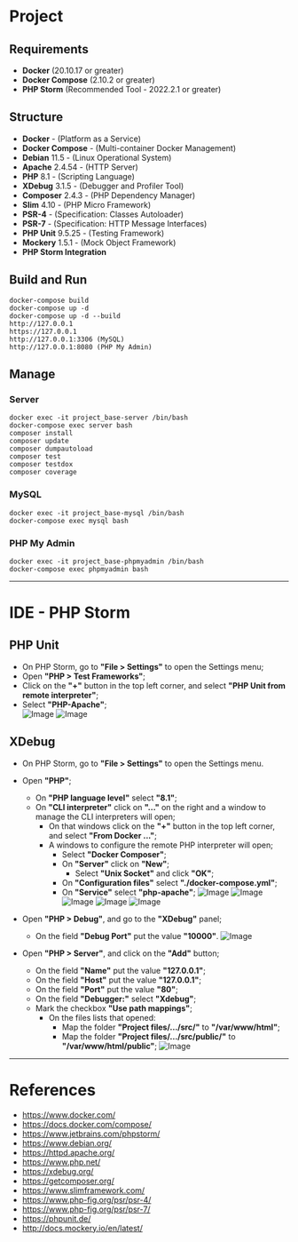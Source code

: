 # Project

## Requirements
* **Docker** (20.10.17 or greater)
* **Docker Compose** (2.10.2 or greater)
* **PHP Storm** (Recommended Tool - 2022.2.1 or greater)

## Structure
* **Docker** - (Platform as a Service)
* **Docker Compose** - (Multi-container Docker Management)
* **Debian** 11.5 - (Linux Operational System)
* **Apache** 2.4.54 - (HTTP Server)
* **PHP** 8.1 - (Scripting Language)
* **XDebug** 3.1.5 - (Debugger and Profiler Tool)
* **Composer** 2.4.3 - (PHP Dependency Manager)
* **Slim** 4.10 - (PHP Micro Framework)
* **PSR-4** - (Specification: Classes Autoloader)
* **PSR-7** - (Specification: HTTP Message Interfaces)
* **PHP Unit** 9.5.25 - (Testing Framework)
* **Mockery** 1.5.1 - (Mock Object Framework)
* **PHP Storm Integration**

## Build and Run
```
docker-compose build
docker-compose up -d
docker-compose up -d --build
http://127.0.0.1
https://127.0.0.1
http://127.0.0.1:3306 (MySQL)
http://127.0.0.1:8080 (PHP My Admin)
```

## Manage

### Server
```
docker exec -it project_base-server /bin/bash
docker-compose exec server bash
composer install
composer update
composer dumpautoload
composer test
composer testdox
composer coverage
```

### MySQL
```
docker exec -it project_base-mysql /bin/bash
docker-compose exec mysql bash
```

### PHP My Admin
```
docker exec -it project_base-phpmyadmin /bin/bash
docker-compose exec phpmyadmin bash
```
---



# IDE - PHP Storm

## PHP Unit
- On PHP Storm, go to **"File > Settings"** to open the Settings menu;
- Open **"PHP > Test Frameworks"**;
- Click on the **"+"** button in the top left corner, and select **"PHP Unit from remote interpreter"**;
- Select **"PHP-Apache"**;  
  ![Image](%23DOCs/images/phpstorm-phpunit/1-0-Test-Frameworks.png)
  ![Image](%23DOCs/images/phpstorm-phpunit/1-2-Remote-Interpreter.png)

## XDebug
- On PHP Storm, go to **"File > Settings"** to open the Settings menu.
- Open **"PHP"**;
    - On **"PHP language level"** select **"8.1"**;
    - On **"CLI interpreter"** click on **"..."** on the right and a window to manage the CLI interpreters will open;
        - On that windows click on the **"+"** button in the top left corner, and select **"From Docker ..."**;
        - A windows to configure the remote PHP interpreter will open;
            - Select **"Docker Composer"**;
            - On **"Server"** click on **"New"**;
                - Select **"Unix Socket"** and click **"OK"**;
            - On **"Configuration files"** select **"./docker-compose.yml"**;
            - On **"Service"** select **"php-apache"**;
![Image](%23DOCs/images/phpstorm-xdebug/1-0-PHP.png)
![Image](%23DOCs/images/phpstorm-xdebug/1-1-Cli-Interpreter.png)
![Image](%23DOCs/images/phpstorm-xdebug/1-2-Remote-PHP-Interpreter.png)
![Image](%23DOCs/images/phpstorm-xdebug/1-3-Server.png)
![Image](%23DOCs/images/phpstorm-xdebug/1-4-PHP-Final.png)

- Open **"PHP > Debug"**, and go to the **"XDebug"** panel;
    - On the field **"Debug Port"** put the value **"10000"**.
![Image](%23DOCs/images/phpstorm-xdebug/2-0-Debug.png)

- Open **"PHP > Server"**, and click on the **"Add"** button;
    - On the field **"Name"** put the value **"127.0.0.1"**;
    - On the field **"Host"** put the value **"127.0.0.1"**;
    - On the field **"Port"** put the value **"80"**;
    - On the field **"Debugger:"** select **"Xdebug"**;
    - Mark the checkbox **"Use path mappings"**;
        - On the files lists that opened:
            - Map the folder **"Project files/.../src/"** to **"/var/www/html"**;
            - Map the folder **"Project files/.../src/public/"** to **"/var/www/html/public"**;
![Image](%23DOCs/images/phpstorm-xdebug/3-0-Server.png)
---



# References
* https://www.docker.com/
* https://docs.docker.com/compose/
* https://www.jetbrains.com/phpstorm/
* https://www.debian.org/
* https://httpd.apache.org/
* https://www.php.net/
* https://xdebug.org/
* https://getcomposer.org/
* https://www.slimframework.com/
* https://www.php-fig.org/psr/psr-4/
* https://www.php-fig.org/psr/psr-7/
* https://phpunit.de/
* http://docs.mockery.io/en/latest/
